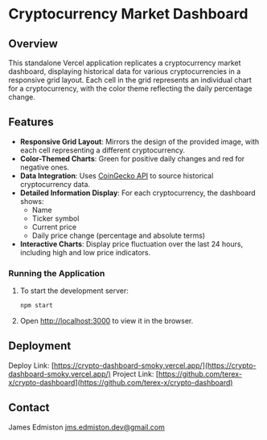 # Cryptocurrency Market Dashboard

## Overview
This standalone Vercel application replicates a cryptocurrency market dashboard, displaying historical data for various cryptocurrencies in a responsive grid layout. Each cell in the grid represents an individual chart for a cryptocurrency, with the color theme reflecting the daily percentage change.

## Features
- **Responsive Grid Layout**: Mirrors the design of the provided image, with each cell representing a different cryptocurrency.
- **Color-Themed Charts**: Green for positive daily changes and red for negative ones.
- **Data Integration**: Uses [CoinGecko API](https://api.coingecko.com/api/v3) to source historical cryptocurrency data.
- **Detailed Information Display**: For each cryptocurrency, the dashboard shows:
  - Name
  - Ticker symbol
  - Current price
  - Daily price change (percentage and absolute terms)
- **Interactive Charts**: Display price fluctuation over the last 24 hours, including high and low price indicators.

### Running the Application
1. To start the development server:
   ```bash
   npm start
   ```
2. Open [http://localhost:3000](http://localhost:3000) to view it in the browser.

## Deployment
Deploy Link: [https://crypto-dashboard-smoky.vercel.app/](https://crypto-dashboard-smoky.vercel.app/)
Project Link: [https://github.com/terex-x/crypto-dashboard](https://github.com/terex-x/crypto-dashboard)

## Contact
James Edmiston [jms.edmiston.dev@gmail.com](mailto:jms.edmiston.dev@gmail.com)
